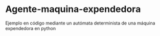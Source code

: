 # Agente-maquina-expendedora
Ejemplo en código mediante un autómata determinista de una máquina expendedora en python
